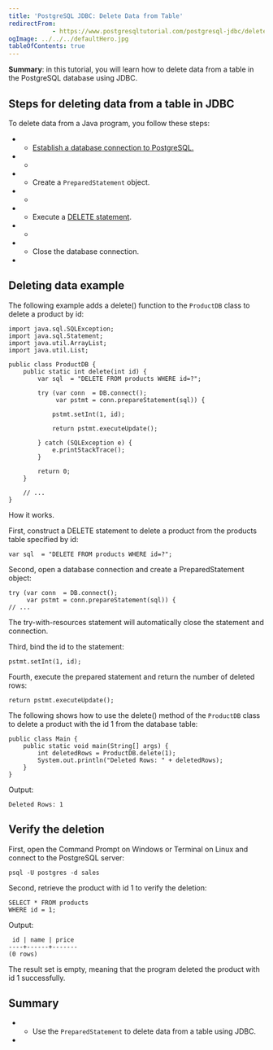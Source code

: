 ```yaml
---
title: 'PostgreSQL JDBC: Delete Data from Table'
redirectFrom: 
            - https://www.postgresqltutorial.com/postgresql-jdbc/delete/
ogImage: ../../../defaultHero.jpg
tableOfContents: true
---
```


**Summary**: in this tutorial, you will learn how to delete data from a table in the PostgreSQL database using JDBC.



## Steps for deleting data from a table in JDBC



To delete data from a Java program, you follow these steps:



- - [Establish a database connection to PostgreSQL.](https://www.postgresqltutorial.com/postgresql-jdbc/connecting-to-postgresql-database/)
- -
- - Create a `PreparedStatement` object.
- -
- - Execute a [DELETE statement](https://www.postgresqltutorial.com/postgresql-tutorial/postgresql-delete/).
- -
- - Close the database connection.
- 


## Deleting data example



The following example adds a delete() function to the `ProductDB` class to delete a product by id:



```
import java.sql.SQLException;
import java.sql.Statement;
import java.util.ArrayList;
import java.util.List;

public class ProductDB {
    public static int delete(int id) {
        var sql  = "DELETE FROM products WHERE id=?";

        try (var conn  = DB.connect();
             var pstmt = conn.prepareStatement(sql)) {

            pstmt.setInt(1, id);

            return pstmt.executeUpdate();

        } catch (SQLException e) {
            e.printStackTrace();
        }

        return 0;
    }

    // ...
}
```



How it works.



First, construct a DELETE statement to delete a product from the products table specified by id:



```
var sql  = "DELETE FROM products WHERE id=?";
```



Second, open a database connection and create a PreparedStatement object:



```
try (var conn  = DB.connect();
     var pstmt = conn.prepareStatement(sql)) {
// ...
```



The try-with-resources statement will automatically close the statement and connection.



Third, bind the id to the statement:



```
pstmt.setInt(1, id);
```



Fourth, execute the prepared statement and return the number of deleted rows:



```
return pstmt.executeUpdate();
```



The following shows how to use the delete() method of the `ProductDB` class to delete a product with the id 1 from the database table:



```
public class Main {
    public static void main(String[] args) {
        int deletedRows = ProductDB.delete(1);
        System.out.println("Deleted Rows: " + deletedRows);
    }
}
```



Output:



```
Deleted Rows: 1
```



## Verify the deletion



First, open the Command Prompt on Windows or Terminal on Linux and connect to the PostgreSQL server:



```
psql -U postgres -d sales
```



Second, retrieve the product with id 1 to verify the deletion:



```
SELECT * FROM products
WHERE id = 1;
```



Output:



```
 id | name | price
----+------+-------
(0 rows)
```



The result set is empty, meaning that the program deleted the product with id 1 successfully.



## Summary



- - Use the `PreparedStatement` to delete data from a table using JDBC.
- 
